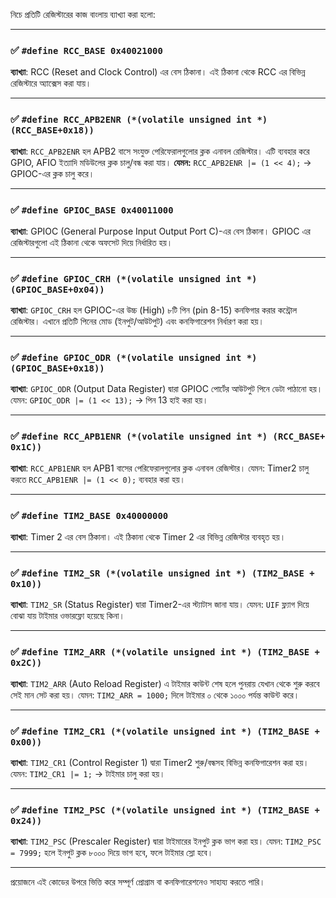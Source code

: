 নিচে প্রতিটি রেজিস্টারের কাজ বাংলায় ব্যাখ্যা করা হলো:

---

### ✅ `#define RCC_BASE 0x40021000`

**ব্যাখ্যা**:
RCC (Reset and Clock Control) এর বেস ঠিকানা। এই ঠিকানা থেকে RCC এর বিভিন্ন রেজিস্টারে অ্যাক্সেস করা যায়।

---

### ✅ `#define RCC_APB2ENR (*(volatile unsigned int *) (RCC_BASE+0x18))`

**ব্যাখ্যা**:
`RCC_APB2ENR` হল APB2 বাসে সংযুক্ত পেরিফেরালগুলোর ক্লক এনাবল রেজিস্টার।
এটি ব্যবহার করে GPIO, AFIO ইত্যাদি মডিউলের ক্লক চালু/বন্ধ করা যায়।
**যেমন:** `RCC_APB2ENR |= (1 << 4);` → GPIOC-এর ক্লক চালু করে।

---

### ✅ `#define GPIOC_BASE 0x40011000`

**ব্যাখ্যা**:
GPIOC (General Purpose Input Output Port C)-এর বেস ঠিকানা। GPIOC এর রেজিস্টারগুলো এই ঠিকানা থেকে অফসেট দিয়ে নির্ধারিত হয়।

---

### ✅ `#define GPIOC_CRH (*(volatile unsigned int *) (GPIOC_BASE+0x04))`

**ব্যাখ্যা**:
`GPIOC_CRH` হল GPIOC-এর উচ্চ (High) ৮টি পিন (pin 8-15) কনফিগার করার কন্ট্রোল রেজিস্টার।
এখানে প্রতিটি পিনের মোড (ইনপুট/আউটপুট) এবং কনফিগারেশন নির্ধারণ করা হয়।

---

### ✅ `#define GPIOC_ODR (*(volatile unsigned int *) (GPIOC_BASE+0x18))`

**ব্যাখ্যা**:
`GPIOC_ODR` (Output Data Register) দ্বারা GPIOC পোর্টের আউটপুট পিনে ডেটা পাঠানো হয়।
যেমন: `GPIOC_ODR |= (1 << 13);` → পিন 13 হাই করা হয়।

---

### ✅ `#define RCC_APB1ENR (*(volatile unsigned int *) (RCC_BASE+ 0x1C))`

**ব্যাখ্যা**:
`RCC_APB1ENR` হল APB1 বাসের পেরিফেরালগুলোর ক্লক এনাবল রেজিস্টার।
যেমন: Timer2 চালু করতে `RCC_APB1ENR |= (1 << 0);` ব্যবহার করা হয়।

---

### ✅ `#define TIM2_BASE 0x40000000`

**ব্যাখ্যা**:
Timer 2 এর বেস ঠিকানা। এই ঠিকানা থেকে Timer 2 এর বিভিন্ন রেজিস্টার ব্যবহৃত হয়।

---

### ✅ `#define TIM2_SR (*(volatile unsigned int *) (TIM2_BASE + 0x10))`

**ব্যাখ্যা**:
`TIM2_SR` (Status Register) দ্বারা Timer2-এর স্ট্যাটাস জানা যায়।
যেমন: `UIF` ফ্ল্যাগ দিয়ে বোঝা যায় টাইমার ওভারফ্লো হয়েছে কিনা।

---

### ✅ `#define TIM2_ARR (*(volatile unsigned int *) (TIM2_BASE + 0x2C))`

**ব্যাখ্যা**:
`TIM2_ARR` (Auto Reload Register) এ টাইমার কাউন্ট শেষ হলে পুনরায় যেখান থেকে শুরু করবে সেই মান সেট করা হয়।
যেমন: `TIM2_ARR = 1000;` দিলে টাইমার ০ থেকে ১০০০ পর্যন্ত কাউন্ট করে।

---

### ✅ `#define TIM2_CR1 (*(volatile unsigned int *) (TIM2_BASE + 0x00))`

**ব্যাখ্যা**:
`TIM2_CR1` (Control Register 1) দ্বারা Timer2 শুরু/বন্ধসহ বিভিন্ন কনফিগারেশন করা হয়।
যেমন: `TIM2_CR1 |= 1;` → টাইমার চালু করা হয়।

---

### ✅ `#define TIM2_PSC (*(volatile unsigned int *) (TIM2_BASE + 0x24))`

**ব্যাখ্যা**:
`TIM2_PSC` (Prescaler Register) দ্বারা টাইমারের ইনপুট ক্লক ভাগ করা হয়।
যেমন: `TIM2_PSC = 7999;` হলে ইনপুট ক্লক ৮০০০ দিয়ে ভাগ হবে, ফলে টাইমার স্লো হবে।

---

প্রয়োজনে এই কোডের উপরে ভিত্তি করে সম্পূর্ণ প্রোগ্রাম বা কনফিগারেশনেও সাহায্য করতে পারি।
